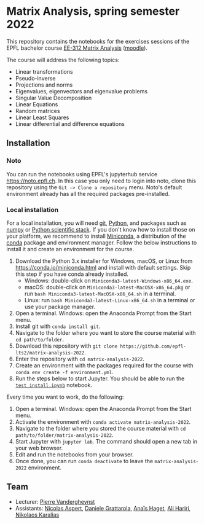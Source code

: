 # Matrix Analysis, spring semester 2022

This repository contains the notebooks for the exercises sessions of the EPFL bachelor course [EE-312 Matrix Analysis](https://edu.epfl.ch/studyplan/en/bachelor/electrical-and-electronics-engineering/coursebook/matrix-analysis-EE-312) ([moodle](https://moodle.epfl.ch/course/view.php?id=16942)).

The course will address the following topics:
- Linear transformations
- Pseudo-inverse
- Projections and norms
- Eigenvalues, eigenvectors and eigenvalue problems
- Singular Value Decomposition
- Linear Equations
- Random matrices
- Linear Least Squares
- Linear differential and difference equations


## Installation

### Noto
You can run the notebooks using EPFL's jupyterhub service <https://noto.epfl.ch>. In this case you only need to login into noto, clone this repository using the `Git -> Clone a repository` menu. Noto's default environment already has all the required packages pre-installed.

### Local installation
For a local installation, you will need [git], [Python], and packages such as [numpy](https://numpy.org) or [Python scientific stack][scipy].
If you don't know how to install those on your platform, we recommend to install [Miniconda], a distribution of the [conda] package and environment manager.
Follow the below instructions to install it and create an environment for the course.

1. Download the Python 3.x installer for Windows, macOS, or Linux from <https://conda.io/miniconda.html> and install with default settings.
   Skip this step if you have conda already installed.
   * Windows: double-click on `Miniconda3-latest-Windows-x86_64.exe`.
   * macOS: double-click on `Miniconda3-latest-MacOSX-x86_64.pkg` or run `bash Miniconda3-latest-MacOSX-x86_64.sh` in a terminal.
   * Linux: run `bash Miniconda3-latest-Linux-x86_64.sh` in a terminal or use your package manager.
1. Open a terminal.
   Windows: open the Anaconda Prompt from the Start menu.
1. Install git with `conda install git`.
1. Navigate to the folder where you want to store the course material with `cd path/to/folder`.
1. Download this repository with `git clone https://github.com/epfl-lts2/matrix-analysis-2022`.
1. Enter the repository with `cd matrix-analysis-2022`.
1. Create an environment with the packages required for the course with `conda env create -f environment.yml`.
1. Run the steps below to start Jupyter. You should be able to run the [`test_install.ipynb`][test_install] notebook.

Every time you want to work, do the following:

1. Open a terminal. Windows: open the Anaconda Prompt from the Start menu.
1. Activate the environment with `conda activate matrix-analysis-2022`.
1. Navigate to the folder where you stored the course material with `cd path/to/folder/matrix-analysis-2022`.
1. Start Jupyter with `jupyter lab`. The command should open a new tab in your web browser.
1. Edit and run the notebooks from your browser.
1. Once done, you can run `conda deactivate` to leave the `matrix-analysis-2022` environment.


[git]: https://git-scm.com
[python]: https://www.python.org
[scipy]: https://www.scipy.org
[anaconda]: https://www.anaconda.com/download
[miniconda]: https://conda.io/miniconda.html
[conda]: https://conda.io
[conda-forge]: https://conda-forge.org
[test_install]: https://nbviewer.jupyter.org/github/epfl-lts2/matrix-analysis-2022/blob/outputs/test_install.ipynb

## Team

* Lecturer:
[Pierre Vandergheynst](https://people.epfl.ch/pierre.vandergheynst)
* Assistants:
[Nicolas Aspert](https://people.epfl.ch/nicolas.aspert),
[Daniele Grattarola](https://people.epfl.ch/daniele.grattarola),
[Anaïs Haget](https://people.epfl.ch/anais.haget),
[Ali Hariri](https://people.epfl.ch/ali.hariri),
[Nikolaos Karalias](https://people.epfl.ch/nikolaos.karalias)

